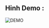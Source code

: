 ## Hinh Demo : 
![DEMO](https://github.com/tranthudat2k1/management-student-java/blob/main/img/demo.jpg)